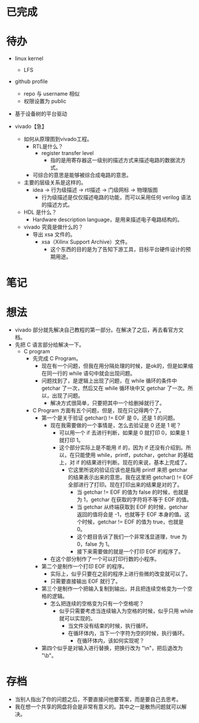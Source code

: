 # 已完成

# 待办
- linux kernel
	- LFS

- github profile
	- repo 与 username 相似
	- 权限设置为 public
- 基于设备树的平台驱动
- vivado【急】
	- 如何从原理图到vivado工程。
		- RTL是什么？
			- register transfer level
				- 指的是用寄存器这一级别的描述方式来描述电路的数据流方式。
		- 可综合的意思是能够被综合成电路的意思。
	- 主要的层级关系是这样的。
		- idea -> 行为级描述 -> rtl描述 -> 门级网标 -> 物理版图
			- 行为级描述是仅仅描述电路的功能，而可以采用任何 verilog 语法的描述方式。
	- HDL 是什么？
		- Hardware description language，是用来描述电子电路结构的。
	- vivado 究竟是做什么的？
		- 导出 xsa 文件的。
			- xsa（Xilinx Support Archive）文件。
				- 这个东西的目的是为了告知下游工具，目标平台硬件设计的预期用途。

# 笔记

# 想法
- vivado 部分就先解决自己教程的第一部分。在解决了之后，再去看官方文档。
- 先把 C 语言部分给解决一下。
	- C program
		- 先完成 C Program。
			- 现在有一个问题，但我在用分隔处理的时候，是ok的，但是如果缩在同一行的 while 语句中就会出现问题。
			- 问题找到了，是逻辑上出现了问题，在 while 循环的条件中 getchar 了一次，然后又在 while 循环块中又 getchar 了一次。所以，出现了问题。
				- 解决方式很简单，只要把其中一个给删掉就行了。
		- C Program 方面有五个问题，但是，现在只记得两个了。
			- 第一个是关于验证 getchar() != EOF 是 0，还是 1 的问题。
				- 现在我需要做的一个事情是，怎么去验证是 0 还是 1 呢？
					- 可以用一个 if 去进行判断，如果是 0 就打印 0，如果是 1 就打印 1。
					- 这个部分实际上是不能用 if 的，因为 if 还没有介绍到。所以，在只能使用 while，printf，putchar，getchar 的基础上，对 if 的结果进行判断。现在的来说，基本上完成了。
						- 它这里所说的验证应该也是指用 printf 来把 getchar 的结果表示出来的意思。我在这里把 getchar() != EOF 全部进行了打印。现在打印出来的结果是对的了。
							- 当 getchar != EOF 的值为 false 的时候，也就是为 1，getchar 在获取的字符将不等于 EOF 的值。
							- 当 getchar 从终端获取到 EOF 的时候，getchar 返回的值将会是 -1，也就等于 EOF 本身的值。这个时候，getchar != EOF 的值为 true，也就是 0。
							- 这个题目告诉了我们一个非常浅显道理，true 为 0，false 为 1。
							- 接下来需要做的就是一个打印 EOF 的程序了。
				- 在这个部分制作了一个可以打印行数的小程序。
			- 第二个是制作一个打印 EOF 的程序。
				- 实际上，似乎只要在之前的程序上进行些微的改变就可以了。
				- 只需要直接输出 EOF 就行了。
			- 第三个是制作一个把输入复制到输出，并且把连续空格变为一个空格的逻辑。
				- 怎么把连续的空格变为只有一个空格呢？
					- 似乎只需要考虑当连续输入为空格的时候，似乎只用 while 就可以实现的。
						- 当文件没有结束的时候，执行循环。
						- 在循环体内，当下一个字符为空的时候，执行循环。
							- 在循环体内，该如何实现呢？
			- 第四个似乎是对输入进行替换，把换行改为 "\n"，把后退改为 "\b"。


# 存档
- 当别人指出了你的问题之后，不要直接问他要答案，而是要自己去思考。
- 我在想一个共享的网盘将会是非常有意义的。其中之一是散热问题就可以解决。